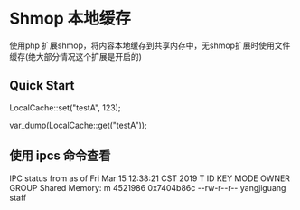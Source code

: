 # Shmop 本地缓存

使用php 扩展shmop，将内容本地缓存到共享内存中，无shmop扩展时使用文件缓存(绝大部分情况这个扩展是开启的)

## Quick Start

LocalCache::set("testA", 123);

var_dump(LocalCache::get("testA"));

## 使用 ipcs 命令查看
IPC status from <running system> as of Fri Mar 15 12:38:21 CST 2019
T     ID     KEY        MODE       OWNER    GROUP
Shared Memory:
m 4521986 0x7404b86c --rw-r--r-- yangjiguang    staff


